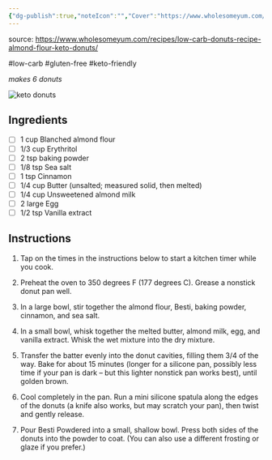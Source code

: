 ```yaml
---
{"dg-publish":true,"noteIcon":"","Cover":"https://www.wholesomeyum.com/wp-content/uploads/2017/09/wholesomeyum-Keto-Donuts-19.jpg","Rating":"★★★★☆","permalink":"/recipes/almond-flour-donuts/","dgPassFrontmatter":true,"created":"","updated":""}
---
```


source: https://www.wholesomeyum.com/recipes/low-carb-donuts-recipe-almond-flour-keto-donuts/

#low-carb 
#gluten-free
#keto-friendly

*makes 6 donuts*

![keto donuts](https://www.wholesomeyum.com/wp-content/uploads/2017/09/wholesomeyum-Keto-Donuts-19.jpg)

## Ingredients

 - [ ] 1 cup Blanched almond flour
 - [ ] 1/3 cup Erythritol
 - [ ] 2 tsp baking powder
 - [ ] 1/8 tsp Sea salt
 - [ ] 1 tsp Cinnamon
 - [ ] 1/4 cup Butter (unsalted; measured solid, then melted)
 - [ ] 1/4 cup Unsweetened almond milk
 - [ ] 2 large Egg
 - [ ] 1/2 tsp Vanilla extract

## Instructions

1. Tap on the times in the instructions below to start a kitchen timer while you cook.

2. Preheat the oven to 350 degrees F (177 degrees C). Grease a nonstick donut pan well.

3. In a large bowl, stir together the almond flour, Besti, baking powder, cinnamon, and sea salt.

4. In a small bowl, whisk together the melted butter, almond milk, egg, and vanilla extract. Whisk the wet mixture into the dry mixture.

5. Transfer the batter evenly into the donut cavities, filling them 3/4 of the way. Bake for about 15 minutes (longer for a silicone pan, possibly less time if your pan is dark – but this lighter nonstick pan works best), until golden brown.

6. Cool completely in the pan. Run a mini silicone spatula along the edges of the donuts (a knife also works, but may scratch your pan), then twist and gently release.

7. Pour Besti Powdered into a small, shallow bowl. Press both sides of the donuts into the powder to coat. (You can also use a different frosting or glaze if you prefer.)

